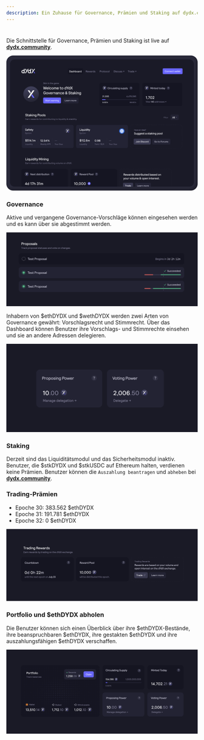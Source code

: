 ```yaml
---
description: Ein Zuhause für Governance, Prämien und Staking auf dydx.community
---
```


#

Die Schnittstelle für Governance, Prämien und Staking ist live auf [**dydx.community**](https://dydx.community).

![Verdienen Sie Prämien und holen Sie sie ab, oder stimmen Sie über Vorschläge ab.](../.gitbook/assets/4.1-landing-page-interface.png)

### Governance

Aktive und vergangene Governance-Vorschläge können eingesehen werden und es kann über sie abgestimmt werden.

![Verfolgen Sie den Status des Vorschlages und stimmen Sie über Änderungen ab.](../.gitbook/assets/4.2-track-proposals.png)

Inhabern von $ethDYDX und $wethDYDX werden zwei Arten von Governance gewährt: Vorschlagsrecht und Stimmrecht. Über das Dashboard können Benutzer ihre Vorschlags- und Stimmrechte einsehen und sie an andere Adressen delegieren.

![Delegieren Sie Ihre Vorschlags- und Stimmrechte](../.gitbook/assets/4.3-delegate-voting.png)

### Staking

Derzeit sind das Liquiditätsmodul und das Sicherheitsmodul inaktiv. Benutzer, die $stkDYDX und $stkUSDC auf Ethereum halten, verdienen keine Prämien. Benutzer können die `Auszahlung beantragen` und `abheben` bei [**dydx.community**](https://dydx.community).

### Trading-Prämien



* Epoche 30: 383.562 $ethDYDX
* Epoche 31: 191.781 $ethDYDX
* Epoche 32: 0 $ethDYDX



![Traden Sie um Prämien zu erhalten](../.gitbook/assets/4.5-trade-to-rewards.png)

### Portfolio und $ethDYDX abholen

Die Benutzer können sich einen Überblick über ihre $ethDYDX-Bestände, ihre beanspruchbaren $ethDYDX, ihre gestakten $ethDYDX und ihre auszahlungsfähigen $ethDYDX verschaffen.

![Holen Sie sich Ihre Prämien ab](../.gitbook/assets/4.6-claim-rewards.png)
